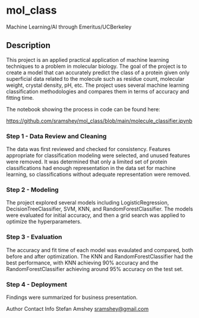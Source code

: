# mol_class
Machine Learning/AI through Emeritus/UCBerkeley



## Description

This project is an applied practical application of machine learning techniques
to a problem in molecular biology. The goal of the project is to create a model
that can accurately predict the class of a protein given only superficial data
related to the molecule such as residue count, molecular weight, crystal density,
pH, etc. The project uses several machine learning classification methodologies
and compares them in terms of accuracy and fitting time.

The notebook showing the process in code can be found here:

https://github.com/sramshey/mol_class/blob/main/molecule_classifier.ipynb

### Step 1 - Data Review and Cleaning

The data was first reviewed and checked for consistency. Features appropriate for
classification modeling were selected, and unused features were removed. It was
determined that only a limited set of protein classifications had enough
representation in the data set for machine learning, so classifications without
adequate representation were removed.

### Step 2 - Modeling

The project explored several models including LogisticRegression, DecisionTreeClassifier,
SVM, KNN, and RandomForestClassifier. The models were evaluated for initial accuracy, and
then a grid search was applied to optimize the hyperparameters.

### Step 3 - Evaluation

The accuracy and fit time of each model was evaulated and compared, both before
and after optimization. The KNN and RandomForestClassifier had the best
performance, with KNN achieving 90% accuracy and the RandomForestClassifier achieving
around 95% accuracy on the test set.

### Step 4 - Deployment

Findings were summarized for business presentation.

Author Contact Info Stefan Amshey sramshey@gmail.com
